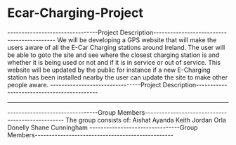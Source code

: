 # Ecar-Charging-Project

--------------------------------Project Description-------------------------------------------
We will be developing a GPS website that will make the users aware of all the E-Car Charging stations around Ireland. The user will be able to goto the site and see where the closest charging station is and whether it is being used or not and if it is in service or out of service. This website will be updated by the public for instance if a new E-Charging station has been installed nearby the user 
can update the site to make other people aware.
--------------------------------Project Description-------------------------------------------

**********************************************************************************************

--------------------------------Group Members-------------------------------------------------
The group consists of:
Aishat Ayanda
Keith Jordan
Orla Donelly
Shane Cunningham
--------------------------------Group Members-------------------------------------------------

